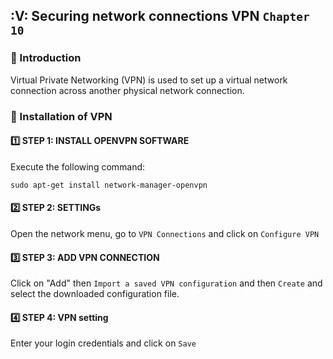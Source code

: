 ## :V: Securing network connections VPN `Chapter 10`

### :pushpin: Introduction

Virtual Private Networking (VPN) is used to set up a virtual network connection across another physical network connection.

### :pushpin: Installation of VPN

#### :one: STEP 1: INSTALL OPENVPN SOFTWARE

Execute the following command: 

```
sudo apt-get install network-manager-openvpn
```

#### :two: STEP 2: SETTINGs

Open the network menu, go to `VPN Connections` and click on `Configure VPN`

#### :three: STEP 3: ADD VPN CONNECTION

Click on "Add" then `Import a saved VPN configuration` and then `Create`  and select the downloaded configuration file.

#### :four: STEP 4:  VPN setting

Enter your login credentials and click on `Save`
